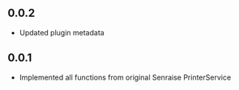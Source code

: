 ## 0.0.2

- Updated plugin metadata

## 0.0.1

- Implemented all functions from original Senraise PrinterService
